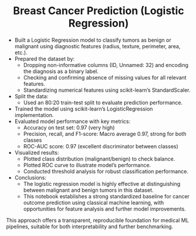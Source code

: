 <div style="text-align: center; margin-bottom: 20px;">
  <h1>Breast Cancer Prediction (Logistic Regression)</h1>
</div>

- Built a Logistic Regression model to classify tumors as benign or malignant using diagnostic features (radius, texture, perimeter, area, etc.).
- Prepared the dataset by:
    - Dropping non-informative columns (ID, Unnamed: 32) and encoding the diagnosis as a binary label.
    - Checking and confirming absence of missing values for all relevant features.
    - Standardizing numerical features using scikit-learn’s StandardScaler.
- Split the data:
    - Used an 80:20 train-test split to evaluate prediction performance.
- Trained the model using scikit-learn’s LogisticRegression implementation.
- Evaluated model performance with key metrics:
    - Accuracy on test set: 0.97 (very high)
    - Precision, recall, and F1-score: Macro average 0.97, strong for both classes
    - ROC-AUC score: 0.97 (excellent discriminator between classes)
- Visualized results:
    - Plotted class distribution (malignant/benign) to check balance.
    - Plotted ROC curve to illustrate model’s performance.
    - Conducted threshold analysis for robust classification performance.
- Conclusions:
    - The logistic regression model is highly effective at distinguishing between malignant and benign tumors in this dataset.
    - This notebook establishes a strong standardized baseline for cancer outcome prediction using classical machine learning, with opportunities for feature analysis and further model improvements.

This approach offers a transparent, reproducible foundation for medical ML pipelines, suitable for both interpretability and further benchmarking.
